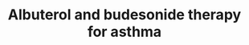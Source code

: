 ---
annotations:
- id: PW:0001022
  parent: disease pathway
  type: Pathway Ontology
  value: asthma pathway
- id: CL:0002598
  parent: native cell
  type: Cell Type Ontology
  value: bronchial smooth muscle cell
- id: DOID:2841
  type: Disease Ontology
  value: asthma
- id: PW:0000754
  parent: drug pathway
  type: Pathway Ontology
  value: drug pathway
authors:
- Eweitz
citedin: ''
communities: []
description: '"A model for the molecular synergy between β2-agonists and GCs in modulating
  airway inflammation and bronchoconstriction in asthma. Glucocorticoids mediate their
  cellular responses by activating cytosolic GRα or mGR. The genomic effects of GCs
  modulate gene expression, which can typically take hours to occur. In contrast,
  GCs can also have nongenomic effects, which occur immediately or within minutes.
  GCs can also enhance cAMP generation induced by β2-agonists that can then inhibit
  a variety of procontractile signaling events to reverse bronchoconstriction."  From
  Figure 1 in https://www.sciencedirect.com/science/article/pii/S2213219824001454.'
last-edited: 2025-10-30
ndex: null
organisms:
- Homo sapiens
redirect_from:
- /index.php/Pathway:WP5503
- /instance/WP5503
- /instance/WP5503_r140862
revision: r140862
schema-jsonld:
- '@context': https://schema.org/
  '@id': https://wikipathways.github.io/pathways/WP5503.html
  '@type': Dataset
  creator:
    '@type': Organization
    name: WikiPathways
  description: '"A model for the molecular synergy between β2-agonists and GCs in
    modulating airway inflammation and bronchoconstriction in asthma. Glucocorticoids
    mediate their cellular responses by activating cytosolic GRα or mGR. The genomic
    effects of GCs modulate gene expression, which can typically take hours to occur.
    In contrast, GCs can also have nongenomic effects, which occur immediately or
    within minutes. GCs can also enhance cAMP generation induced by β2-agonists that
    can then inhibit a variety of procontractile signaling events to reverse bronchoconstriction."  From
    Figure 1 in https://www.sciencedirect.com/science/article/pii/S2213219824001454.'
  keywords:
  - ADCY1
  - ADCY2
  - ADCY3
  - ADCY4
  - ADCY5
  - ADCY6
  - ADCY7
  - ADCY8
  - ADCY9
  - ADRB2
  - ATP
  - Albuterol
  - Budesonide
  - CREB1
  - GNAS
  - MYL1
  - MYL2
  - MYL3
  - MYL4
  - NR3C1
  - PLCB1
  - PLCB2
  - PLCB3
  - PLCB4
  - PRKACA
  - PRKACB
  - PRKAR1A
  - PRKAR1B
  - PRKAR2A
  - PRKAR2B
  - cAMP
  license: CC0
  name: Albuterol and budesonide therapy for asthma
seo: CreativeWork
title: Albuterol and budesonide therapy for asthma
wpid: WP5503
---